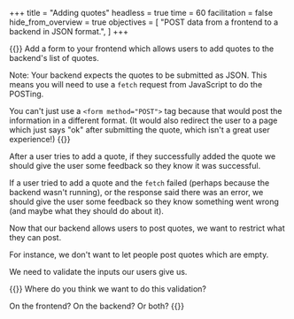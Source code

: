 +++
title = "Adding quotes"
headless = true
time = 60
facilitation = false
hide_from_overview = true
objectives = [
    "POST data from a frontend to a backend in JSON format.",
]
+++

{{<note type="Exercise">}}
Add a form to your frontend which allows users to add quotes to the backend's list of quotes.

Note: Your backend expects the quotes to be submitted as JSON. This means you will need to use a `fetch` request from JavaScript to do the POSTing.

You can't just use a `<form method="POST">` tag because that would post the information in a different format. (It would also redirect the user to a page which just says "ok" after submitting the quote, which isn't a great user experience!)
{{</note>}}

After a user tries to add a quote, if they successfully added the quote we should give the user some feedback so they know it was successful.

If a user tried to add a quote and the `fetch` failed (perhaps because the backend wasn't running), or the response said there was an error, we should give the user some feedback so they know something went wrong (and maybe what they should do about it).

Now that our backend allows users to post quotes, we want to restrict what they can post.

For instance, we don't want to let people post quotes which are empty.

We need to validate the inputs our users give us.

{{<note type="Think">}}
Where do you think we want to do this validation?

On the frontend? On the backend? Or both?
{{</note>}}
